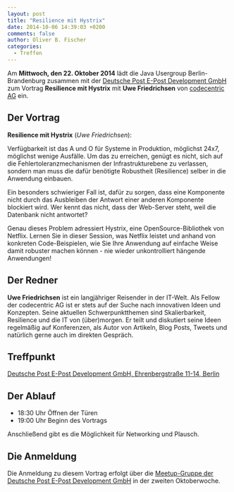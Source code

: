 ```yaml
---
layout: post
title: "Resilience mit Hystrix"
date: 2014-10-06 14:39:03 +0200
comments: false
author: Oliver B. Fischer
categories: 
  - Treffen
---
```


Am **Mittwoch, den 22. Oktober 2014** lädt die 
Java Usergroup Berlin-Brandenburg zusammen mit der
[Deutsche Post E-Post Development GmbH](http://www.epost.de) 
zum Vortrag **Resilience mit Hystrix** 
mit **Uwe Friedrichsen**  von [codecentric AG](https://www.codecentric.de/) 
ein.


## Der Vortrag

**Resilience mit Hystrix**
(*Uwe Friedrichsen*):

Verfügbarkeit ist das A und O für Systeme in Produktion, 
möglichst 24x7, möglichst wenige Ausfälle.
Um das zu erreichen, genügt es nicht, sich auf die 
Fehlertoleranzmechanismen der Infrastrukturebene zu verlassen, 
sondern man muss die dafür benötigte Robustheit (Resilience) 
selber in die Anwendung einbauen.

Ein besonders schwieriger Fall ist, dafür zu sorgen, dass eine 
Komponente nicht durch das Ausbleiben der Antwort einer anderen 
Komponente blockiert wird. Wer kennt das nicht, dass 
der Web-Server steht, weil die Datenbank nicht antwortet?

Genau dieses Problem adressiert Hystrix, eine OpenSource-Bibliothek 
von Netflix. Lernen Sie in dieser Session, was Netflix leistet 
und anhand von konkreten Code-Beispielen, wie Sie Ihre Anwendung 
auf einfache Weise damit robuster machen können - nie wieder 
unkontrolliert hängende Anwendungen!


## Der Redner

**Uwe Friedrichsen** 
ist ein langjähriger Reisender in der IT-Welt.
Als Fellow der codecentric AG ist er stets auf der Suche nach
innovativen Ideen und Konzepten. Seine aktuellen Schwerpunktthemen
sind Skalierbarkeit, Resilience und die IT von (über)morgen.
Er teilt und diskutiert seine Ideen regelmäßig auf Konferenzen,
als Autor von Artikeln, Blog Posts, Tweets und natürlich gerne
auch im direkten Gespräch.

## Treffpunkt 

[Deutsche Post E-Post Development GmbH, Ehrenbergstraße 11-14, Berlin](https://www.google.com/maps/preview?f=q&hl=en&q=Ehrenbergstra%C3%9Fe+11-14,+Berlin,+de)

## Der Ablauf

- 18:30 Uhr Öffnen der Türen
- 19:00 Uhr Beginn des Vortrags

Anschließend gibt es die Möglichkeit für Networking und Plausch.

## Die Anmeldung

Die Anmeldung zu diesem Vortrag erfolgt über die [Meetup-Gruppe der
Deutsche Post E-Post Development GmbH](http://www.meetup.com/eposttechtalk/)
in der zweiten Oktoberwoche.








